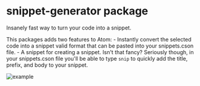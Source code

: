 # snippet-generator package

Insanely fast way to turn your code into a snippet.

This packages adds two features to Atom:
    - Instantly convert the selected code into a snippet valid format that can be pasted into your snippets.cson file.
    - A snippet for creating a snippet. Isn't that fancy? Seriously though, in your snippets.cson file you'll be able to type `snip` to quickly add the title, prefix, and body to your snippet.

![example](https://d2beia7gtp5yjy.cloudfront.net/cdn_image/df/b75f4/33243836/13073/landing/v999/ovw33/snippet_generator.gif)
